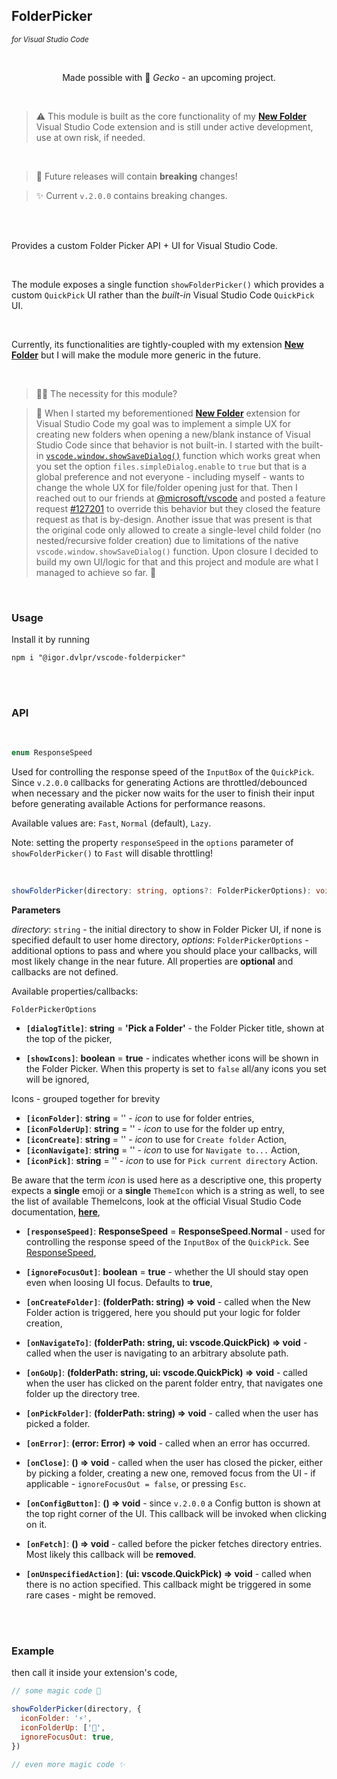 ## FolderPicker

<sub><em>for Visual Studio Code</em></sub>

<br>

<p align="center">Made possible with 🦎 <em>Gecko</em> - an upcoming project.</p>

<br>

> ⚠ This module is built as the core functionality of my **[New Folder](https://github.com/igorskyflyer/vscode-new-folder)** Visual Studio Code extension and is still under active development, use at own risk, if needed.

<br>

> 📢 Future releases will contain **breaking** changes!

> ✨ Current `v.2.0.0` contains breaking changes.

<br>
<br>

Provides a custom Folder Picker API + UI for Visual Studio Code.

<br>

The module exposes a single function `showFolderPicker()` which provides a custom `QuickPick` UI rather than the _built-in_ Visual Studio Code `QuickPick` UI.

<br>

Currently, its functionalities are tightly-coupled with my extension **[New Folder](https://github.com/igorskyflyer/vscode-new-folder)** but I will make the module more generic in the future.

<br>

> 🙋‍♂️ The necessity for this module?

> 💬 When I started my beforementioned **[New Folder](https://github.com/igorskyflyer/vscode-new-folder)** extension for Visual Studio Code my goal was to implement a simple UX for creating new folders when opening a new/blank instance of Visual Studio Code since that behavior is not built-in. I started with the built-in [`vscode.window.showSaveDialog()`](https://code.visualstudio.com/api/references/vscode-api) function which works great when you set the option `files.simpleDialog.enable` to `true` but that is a global preference and not everyone - including myself - wants to change the whole UX for file/folder opening just for that. Then I reached out to our friends at [@microsoft/vscode](https://github.com/microsoft/vscode) and posted a feature request [#127201](https://github.com/microsoft/vscode/issues/127201) to override this behavior but they closed the feature request as that is by-design. Another issue that was present is that the original code only allowed to create a single-level child folder (no nested/recursive folder creation) due to limitations of the native `vscode.window.showSaveDialog()` function. Upon closure I decided to build my own UI/logic for that and this project and module are what I managed to achieve so far. 🤗

<br>

### Usage

Install it by running

```shell
npm i "@igor.dvlpr/vscode-folderpicker"
```

<br>
<br>

### API

<br>

<a id="folder-picker-responsespeed"></a>

```ts
enum ResponseSpeed
```

Used for controlling the response speed of the `InputBox` of the `QuickPick`. Since `v.2.0.0` callbacks for generating Actions are throttled/debounced when necessary and the picker now waits for the user to finish their input before generating available Actions for performance reasons.

Available values are: `Fast`, `Normal` (default), `Lazy`.

Note: setting the property `responseSpeed` in the `options` parameter of `showFolderPicker()` to `Fast` will disable throttling!

<br>

```ts
showFolderPicker(directory: string, options?: FolderPickerOptions): void
```

**Parameters**

_directory_: `string` - the initial directory to show in Folder Picker UI, if none is specified default to user home directory,
_options_: `FolderPickerOptions` - additional options to pass and where you should place your callbacks, will most likely change in the near future. All properties are **optional** and callbacks are not defined.

Available properties/callbacks:

`FolderPickerOptions`

- **`[dialogTitle]`**: **string** = **'Pick a Folder'** - the Folder Picker title, shown at the top of the picker,

- **`[showIcons]`**: **boolean** = **true** - indicates whether icons will be shown in the Folder Picker. When this property is set to `false` all/any icons you set will be ignored,

Icons - grouped together for brevity

- **`[iconFolder]`**: **string** = '' - _icon_ to use for folder entries,
- **`[iconFolderUp]`**: **string** = '' - _icon_ to use for the folder up entry,
- **`[iconCreate]`**: **string** = '' - _icon_ to use for `Create folder` Action,
- **`[iconNavigate]`**: **string** = '' - _icon_ to use for `Navigate to...` Action,
- **`[iconPick]`**: **string** = '' - _icon_ to use for `Pick current directory` Action.

Be aware that the term _icon_ is used here as a descriptive one, this property expects a **single** emoji or a **single** `ThemeIcon` which is a string as well, to see the list of available ThemeIcons, look at the official Visual Studio Code documentation, **[here](https://code.visualstudio.com/api/references/icons-in-labels#icon-listing)**,

- **`[responseSpeed]`**: **ResponseSpeed** = **ResponseSpeed.Normal** - used for controlling the response speed of the `InputBox` of the `QuickPick`. See [ResponseSpeed](#folder-picker-responsespeed),

- **`[ignoreFocusOut]`**: **boolean** = **true** - whether the UI should stay open even when loosing UI focus. Defaults to **true**,

- **`[onCreateFolder]`**: **(folderPath: string) => void** - called when the New Folder action is triggered, here you should put your logic for folder creation,

- **`[onNavigateTo]`**: **(folderPath: string, ui: vscode.QuickPick) => void** - called when the user is navigating to an arbitrary absolute path.

- **`[onGoUp]`**: **(folderPath: string, ui: vscode.QuickPick) => void** - called when the user has clicked on the parent folder entry, that navigates one folder up the directory tree.

- **`[onPickFolder]`**: **(folderPath: string) => void** - called when the user has picked a folder.

- **`[onError]`**: **(error: Error) => void** - called when an error has occurred.

- **`[onClose]`**: **() => void** - called when the user has closed the picker, either by picking a folder, creating a new one, removed focus from the UI - if applicable - `ignoreFocusOut = false`, or pressing `Esc`.

- **`[onConfigButton]`**: **() => void** - since `v.2.0.0` a Config button is shown at the top right corner of the UI. This callback will be invoked when clicking on it.

- **`[onFetch]`**: **() => void** - called before the picker fetches directory entries. Most likely this callback will be **removed**.

- **`[onUnspecifiedAction]`**: **(ui: vscode.QuickPick) => void** - called when there is no action specified. This callback might be triggered in some rare cases - might be removed.

<br>
<br>

### Example

then call it inside your extension's code,

```js
// some magic code 🔮

showFolderPicker(directory, {
  iconFolder: '⚡',
  iconFolderUp: ['🔼',
  ignoreFocusOut: true,
})

// even more magic code ✨
```
